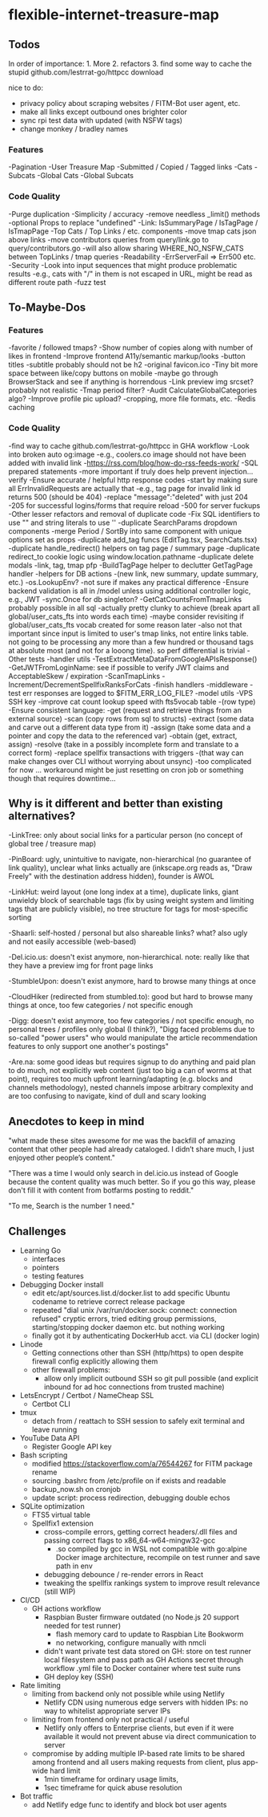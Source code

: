 # flexible-internet-treasure-map

## Todos

In order of importance:
    1. More
    2. refactors
    3. find some way to cache the stupid github.com/lestrrat-go/httpcc download

nice to do:
- privacy policy about scraping websites / FITM-Bot user agent, etc.
- make all links except outbound ones brighter color
- sync rpi test data with updated (with NSFW tags)
- change monkey / bradley names

### Features

-Pagination
    -User Treasure Map
        -Submitted / Copied / Tagged links
        -Cats
        -Subcats
    -Global Cats
    -Global Subcats

### Code Quality

-Purge duplication
-Simplicity / accuracy
    -remove needless _limit() methods
    -optional Props to replace "undefined"
        -Link: IsSummaryPage / IsTagPage / IsTmapPage
    -Top Cats / Top Links / etc. components
    -move tmap cats json above links
    -move contributors queries from query/link.go to query/contributors.go
        -will also allow sharing WHERE_NO_NSFW_CATS between TopLinks / tmap queries
-Readability
    -ErrServerFail => Err500 etc.
-Security
    -Look into input sequences that might produce problematic results
        -e.g., cats with "/" in them is not escaped in URL, might be read as different route path
    -fuzz test

## To-Maybe-Dos

### Features

-favorite / followed tmaps?
-Show number of copies along with number of likes in frontend
-Improve frontend A11y/semantic markup/looks
    -button titles
    -subtitle probably should not be h2
    -original favicon.ico
    -Tiny bit more space between like/copy buttons on mobile
    -maybe go through BrowserStack and see if anything is horrendous
    -Link preview img srcset?
        probably not realistic
-Tmap period filter?
-Audit CalculateGlobalCategories algo?
-Improve profile pic upload?
    -cropping, more file formats, etc.
-Redis caching

### Code Quality

-find way to cache github.com/lestrrat-go/httpcc in GHA workflow
-Look into broken auto og:image
    -e.g., coolers.co image should not have been added with invalid link
    -https://rss.com/blog/how-do-rss-feeds-work/
-SQL prepared statements
    -more important if truly does help prevent injection... verify
-Ensure accurate / helpful http response codes
    -start by making sure all ErrInvalidRequests are actually that
    -e.g., tag page for invalid link id returns 500 (should be 404)
    -replace "message":"deleted" with just 204
    -205 for successful logins/forms that require reload
    -500 for server fuckups
-Other lesser refactors and removal of duplicate code
    -Fix SQL identifiers to use "" and string literals to use ''
    -duplicate SearchParams dropdown components
        -merge Period / SortBy into same component with unique options set as props
    -duplicate add_tag funcs (EditTag.tsx, SearchCats.tsx)
    -duplicate handle_redirect() helpers on tag page / summary page
    -duplicate redirect_to cookie logic using window.location.pathname
    -duplicate delete modals
        -link, tag, tmap pfp
    -BuildTagPage helper to declutter GetTagPage handler
    -helpers for DB actions
        -(new link, new summary, update summary, etc.)
    -os.LookupEnv?
        -not sure if makes any practical difference
    -Ensure backend validation is all in /model unless using additional controller logic, e.g., JWT
    -sync.Once for db singleton?
    -GetCatCountsFromTmapLinks probably possible in all sql
        -actually pretty clunky to achieve (break apart all global/user_cats_fts into words each time)
            -maybe consider revisiting if global/user_cats_fts vocab created for some reason later
        -also not that important since input is limited to user's tmap links, not entire links table. not going to be processing any more than a few hundred or thousand tags at absolute most (and not for a looong time). so perf differential is trivial
-Other tests
    -handler utils
        -TestExtractMetaDataFromGoogleAPIsResponse()
        -GetJWTFromLoginName: see if possible to verify JWT claims and AcceptableSkew / expiration
        -ScanTmapLinks
        -Increment/DecrementSpellfixRanksForCats
    -finish handlers
    -middleware
        -test err responses are logged to $FITM_ERR_LOG_FILE?
    -model utils
-VPS SSH key
-improve cat count lookup speed with fts5vocab table
    -(row type)
-Ensure consistent language:
    -get (request and retrieve things from an external source)
    -scan (copy rows from sql to structs)
    -extract (some data and carve out a different data type from it)
    -assign (take some data and a pointer and copy the data to the referenced var)
    -obtain (get, extract, assign)
    -resolve (take in a possibly incomplete form and translate to a correct form)
-replace spellfix transactions with triggers
    -(that way can make changes over CLI without worrying about unsync)
    -too complicated for now ... workaround might be just resetting on cron job or something though that requires downtime...

## Why is it different and better than existing alternatives?

-LinkTree: only about social links for a particular person (no concept of global tree / treasure map)

-PinBoard: ugly, unintuitive to navigate, non-hierarchical (no guarantee of link quality), unclear what links actually are (inkscape.org reads as, "Draw Freely" with the destination address hidden), founder is AWOL

-LinkHut: weird layout (one long index at a time), duplicate links, giant unwieldy block of searchable tags (fix by using weight system and limiting tags that are publicly visible), no tree structure for tags for most-specific sorting

-Shaarli: self-hosted / personal but also shareable links? what? also ugly and not easily accessible (web-based)

-Del.icio.us: doesn't exist anymore, non-hierarchical. note: really like that they have a preview img for front page links

-StumbleUpon: doesn't exist anymore, hard to browse many things at once

-CloudHiker (redirected from stumbled.to): good but hard to browse many things at once, too few categories / not specific enough

-Digg: doesn't exist anymore, too few categories / not specific enough, no personal trees / profiles only global (I think?), "Digg faced problems due to so-called "power users" who would manipulate the article recommendation features to only support one another's postings"

-Are.na: some good ideas but requires signup to do anything and paid plan to do much, not explicitly web content (just too big a can of worms at that point), requires too much upfront learning/adapting (e.g. blocks and channels methodology), nested channels impose arbitrary complexity and are too confusing to navigate, kind of dull and scary looking

## Anecdotes to keep in mind

"what made these sites awesome for me was the backfill of amazing content that other people had already cataloged. I didn’t share much, I just enjoyed other people’s content."

"There was a time I would only search in del.icio.us instead of Google because the content quality was much better. So if you go this way, please don't fill it with content from botfarms posting to reddit."

"To me, Search is the number 1 need."

## Challenges

- Learning Go
    - interfaces
    - pointers
    - testing features
- Debugging Docker install
    - edit etc/apt/sources.list.d/docker.list to add specific Ubuntu codename to retrieve correct release package
    - repeated "dial unix /var/run/docker.sock: connect: connection refused" cryptic errors, tried editing group permissions, starting/stopping docker daemon etc. but nothing working
    - finally got it by authenticating DockerHub acct. via CLI (docker login)
- Linode
    - Getting connections other than SSH (http/https) to open despite firewall config explicitly allowing them
    - other firewall problems:
        - allow only implicit outbound SSH so git pull possible (and explicit inbound for ad hoc connections from trusted machine)
- LetsEncrypt / Certbot / NameCheap SSL
    - Certbot CLI
- tmux
    - detach from / reattach to SSH session to safely exit terminal and leave running
- YouTube Data API
    - Register Google API key
- Bash scripting
    - modified https://stackoverflow.com/a/76544267 for FITM package rename
    - sourcing .bashrc from /etc/profile on if exists and readable
    - backup_now.sh on cronjob
    - update script: process redirection, debugging double echos
- SQLite optimization
    - FTS5 virtual table
    - Spellfix1 extension
        - cross-compile errors, getting correct headers/.dll files and passing correct flags to x86_64-w64-mingw32-gcc
            - .so compiled by gcc in WSL not compatible with go:alpine Docker image architecture, recompile on test runner and save path in env
        - debugging debounce / re-render errors in React
        - tweaking the spellfix rankings system to improve result relevance (still WIP)
- CI/CD
    - GH actions workflow
        - Raspbian Buster firmware outdated (no Node.js 20 support needed for test runner)
            - flash memory card to update to Raspbian Lite Bookworm
            - no networking, configure manually with nmcli
        - didn't want private test data stored on GH: store on test runner local filesystem and pass path as GH Actions secret through workflow .yml file to Docker container where test suite runs
        - GH deploy key (SSH)
- Rate limiting
    - limiting from backend only not possible while using Netlify
        - Netlify CDN using numerous edge servers with hidden IPs: no way to whitelist appropriate server IPs
    - limiting from frontend only not practical / useful
        - Netlify only offers to Enterprise clients, but even if it were available it would not prevent abuse via direct communication to server
    - compromise by adding multiple IP-based rate limits to be shared among frontend and all users making requests from client, plus app-wide hard limit
        - 1min timeframe for ordinary usage limits,
        - 1sec timeframe for quick abuse resolution
- Bot traffic
    - add Netlify edge func to identify and block bot user agents
